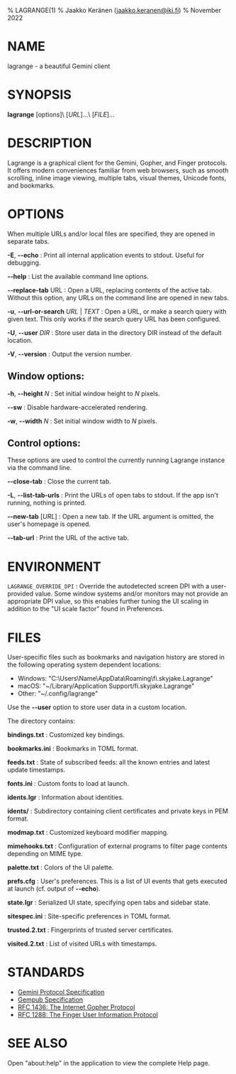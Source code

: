 % LAGRANGE(1)
% Jaakko Keränen (jaakko.keranen@iki.fi)
% November 2022

# NAME

lagrange - a beautiful Gemini client

# SYNOPSIS

**lagrange** \[options\]\ \[_URL_\]...\ \[_FILE_\]...

# DESCRIPTION

Lagrange is a graphical client for the Gemini, Gopher, and Finger protocols.
It offers modern conveniences familiar from web browsers, such as smooth scrolling, inline image viewing, multiple tabs, visual themes, Unicode fonts, and bookmarks.

# OPTIONS

When multiple URLs and/or local files are specified, they are opened in separate tabs.

**-E**, **\--echo**
:   Print all internal application events to stdout. Useful for debugging.

**\--help**
:   List the available command line options.

**\--replace-tab** URL
:   Open a URL, replacing contents of the active tab. Without this option, any URLs on the command line are opened in new tabs.

**-u**, **\--url-or-search** _URL_ | _TEXT_
:   Open a URL, or make a search query with given text. This only works if the search query URL has been configured.

**-U**, **\--user** _DIR_
:   Store user data in the directory DIR instead of the default location.

**-V**, **\--version**
:   Output the version number.

## Window options:

**-h**, **\--height** _N_
:   Set initial window height to _N_ pixels.

**\--sw**
:   Disable hardware-accelerated rendering.

**-w**, **\--width** _N_
:   Set initial window width to _N_ pixels.

## Control options:

These options are used to control the currently running Lagrange instance via the command line.

**\--close-tab**
:   Close the current tab.

**-L**, **\--list-tab-urls**
:   Print the URLs of open tabs to stdout. If the app isn't running, nothing is printed.

**\--new-tab** [_URL_]
:   Open a new tab. If the URL argument is omitted, the user's homepage is opened.

**\--tab-url**
:   Print the URL of the active tab.

# ENVIRONMENT

`LAGRANGE_OVERRIDE_DPI`
:   Override the autodetected screen DPI with a user-provided value. Some window systems and/or monitors may not provide an appropriate DPI value, so this enables further tuning the UI scaling in addition to the "UI scale factor" found in Preferences.

# FILES

User-specific files such as bookmarks and navigation history are stored in the following operating system dependent locations:

- Windows: "C:\\Users\\Name\\AppData\\Roaming\\fi.skyjake.Lagrange"
- macOS: "~/Library/Application Support/fi.skyjake.Lagrange"
- Other: "~/.config/lagrange" 

Use the **\--user** option to store user data in a custom location.

The directory contains:

**bindings.txt**
:   Customized key bindings.

**bookmarks.ini**
:   Bookmarks in TOML format.

**feeds.txt**
:   State of subscribed feeds: all the known entries and latest update timestamps.

**fonts.ini**
:   Custom fonts to load at launch.

**idents.lgr**
:   Information about identities.

**idents/**
:   Subdirectory containing client certificates and private keys in PEM format.

**modmap.txt**
:   Customized keyboard modifier mapping.

**mimehooks.txt**
:   Configuration of external programs to filter page contents depending on MIME type.

**palette.txt**
:   Colors of the UI palette.

**prefs.cfg**
:   User's preferences. This is a list of UI events that gets executed at launch (cf. output of **\--echo**).

**state.lgr**
:   Serialized UI state, specifying open tabs and sidebar state.

**sitespec.ini**
:   Site-specific preferences in TOML format.

**trusted.2.txt**
:   Fingerprints of trusted server certificates.

**visited.2.txt**
:   List of visited URLs with timestamps.

# STANDARDS

* [Gemini Protocol Specification](https://gemini.circumlunar.space/docs/specification.gmi)
* [Gempub Specification](https://codeberg.org/oppenlab/gempub)
* [RFC 1436: The Internet Gopher Protocol](https://datatracker.ietf.org/doc/html/rfc1436)
* [RFC 1288: The Finger User Information Protocol](https://datatracker.ietf.org/doc/html/rfc1288)

# SEE ALSO

Open "about:help" in the application to view the complete Help page.